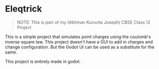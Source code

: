 # Eleqtrick

> NOTE: This is part of my (Abhinav Kuruvila Joseph) CBSE Class 12 Project

This is a simple project that simulates point charges using the coulomb's inverse square law.
This project doesn't have a GUI to add in charges and change configuration. But the Godot UI can be
used as a substitute for the same.

This project is entirely made in godot.
